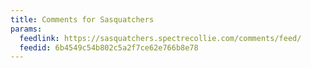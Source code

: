 ```yaml
---
title: Comments for Sasquatchers
params:
  feedlink: https://sasquatchers.spectrecollie.com/comments/feed/
  feedid: 6b4549c54b802c5a2f7ce62e766b8e78
---
```

